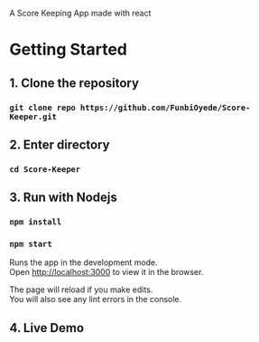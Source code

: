 




A Score Keeping App made with react

# Getting Started

## 1. Clone the repository

### `git clone repo https://github.com/FunbiOyede/Score-Keeper.git`

## 2. Enter directory

### `cd Score-Keeper`

## 3. Run with Nodejs

### `npm install`

### `npm start`
Runs the app in the development mode.<br>
Open [http://localhost:3000](http://localhost:3000) to view it in the browser.

The page will reload if you make edits.<br>
You will also see any lint errors in the console.


## 4. Live Demo 

